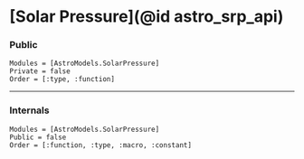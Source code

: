 # [Solar Pressure](@id astro_srp_api) 

### Public

```@autodocs
Modules = [AstroModels.SolarPressure]
Private = false
Order = [:type, :function]
```

-------------------------------------------------------------

### Internals

```@autodocs
Modules = [AstroModels.SolarPressure]
Public = false
Order = [:function, :type, :macro, :constant]
```

